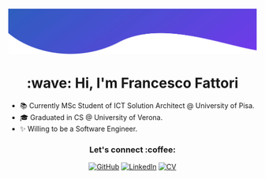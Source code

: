 ![Top Image](./top.svg)

<h1 align="center"> :wave: Hi, I'm Francesco Fattori </h1>


- 📚 Currently MSc Student of ICT Solution Architect @ University of Pisa.
- 🎓 Graduated in CS @ University of Verona.
- ✨ Willing to be a Software Engineer.



<h3 align="center"> Let's connect :coffee:</h3>
<p align="center">
	<a href="https://github.com/francescofact"><img src="https://img.icons8.com/nolan/50/github.png" alt="GitHub"/></a>
	<a href="https://www.linkedin.com/in/francesco-fattori/"><img src="https://img.icons8.com/nolan/50/linkedin.png" alt="LinkedIn"/></a>
	<a href="https://www.francescofattori.it"><img src="https://img.icons8.com/nolan/50/cv.png" alt="CV"/></a>
</p>

